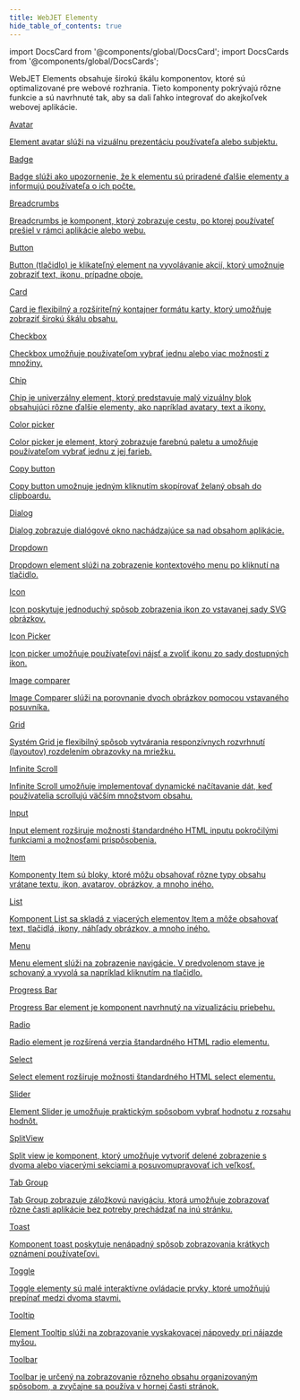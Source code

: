 ```yaml
---
title: WebJET Elementy
hide_table_of_contents: true
---
```


import DocsCard from '@components/global/DocsCard';
import DocsCards from '@components/global/DocsCards';

<head>
  <title>UI Komponenty | Stavebné prvky aplikácie</title>
  <meta
    name="description"
    content=" WebJET Elements obsahuje širokú škálu komponentov, ktoré sú optimalizované pre webové rozhrania. Tieto komponenty pokrývajú rôzne funkcie a sú navrhnuté tak, aby sa dali ľahko integrovať do akejkoľvek webovej aplikácie."
  />
  <style>{`
    :root {
      --doc-item-container-width: 60rem;
    }
    wj-icon {
      padding: 12px;
      --wj-icon-size: 32px;
    }
    docs-cards > a {
      display: flex;
    }
  `}</style>
  
  <link rel="stylesheet" href="./../static/wj-elementy/style.css" />
  <script type="module" src="https://cdn.jsdelivr.net/gh/lencys/wj-elements@e5cdd8566b4acaad5c11040bfbb4e09e170074c9/wj-master.js"></script>
</head>

 WebJET Elements obsahuje širokú škálu komponentov, ktoré sú optimalizované pre webové rozhrania. Tieto komponenty pokrývajú rôzne funkcie a sú navrhnuté tak, aby sa dali ľahko integrovať do akejkoľvek webovej aplikácie.


<intro-end />

<!-- Todo: Linky -->

<DocsCards>
  <a href="api/avatar">
    <wj-card className="Card-without-image" href="api/avatar">
        <wj-card-header>
            <wj-icon name="user" size="large"></wj-icon>
            <wj-card-title>Avatar</wj-card-title>
        </wj-card-header>
        <wj-card-content>
          <p>Element avatar slúži na vizuálnu prezentáciu používateľa alebo subjektu.</p>
        </wj-card-content>
    </wj-card>
  </a>

<a href="api/badge">
<wj-card href="api/badge">
  <wj-card-header>
      <wj-icon name="badge" size="large"></wj-icon>
      <wj-card-title>Badge</wj-card-title>
  </wj-card-header>
  <wj-card-content>
    <p>Badge slúži ako upozornenie, že k elementu sú priradené ďalšie elementy a informujú používateľa o ich počte.</p>
  </wj-card-content>
</wj-card>
</a>

<a href="api/breadcrumbs">
<wj-card  href="api/breadcrumbs">
  <wj-card-header>
      <wj-icon name="badges" size="large" style={{transform: "rotate(270deg)"}} ></wj-icon>
      <wj-card-title>Breadcrumbs</wj-card-title>
  </wj-card-header>
  <wj-card-content>
    <p>Breadcrumbs je komponent, ktorý zobrazuje cestu, po ktorej používateľ prešiel v rámci aplikácie alebo webu.</p>
  </wj-card-content>
</wj-card>
</a>

<a href="api/button">
<wj-card href="api/button">
  <wj-card-header>
      <wj-icon name="click" size="large"></wj-icon>
      <wj-card-title>Button</wj-card-title>
  </wj-card-header>
  <wj-card-content>
    <p>Button (tlačidlo) je klikateľný element na vyvolávanie akcií, ktorý umožnuje zobraziť text, ikonu, prípadne oboje. </p>
  </wj-card-content>
</wj-card>
</a>

<a href="api/card">
<wj-card href="api/card">
  <wj-card-header>
      <wj-icon name="credit-card" size="large"></wj-icon>
      <wj-card-title>Card</wj-card-title>
  </wj-card-header>
  <wj-card-content>
    <p>Card je flexibilný a rozšíriteľný kontajner formátu karty, ktorý umožňuje zobraziť širokú škálu obsahu.</p>
  </wj-card-content>
</wj-card>
</a>

<a href="api/checkbox">
<wj-card href="api/checkbox">
  <wj-card-header>
      <wj-icon name="checkbox" size="large"></wj-icon>
      <wj-card-title>Checkbox</wj-card-title>
  </wj-card-header>
  <wj-card-content>
    <p>Checkbox umožňuje používateľom vybrať jednu alebo viac možností z množiny.</p>
  </wj-card-content>
</wj-card>
</a>

<a href="api/chip">
<wj-card href="api/chip">
  <wj-card-header>
      <wj-icon name="capsule-horizontal" size="large"></wj-icon>
      <wj-card-title>Chip</wj-card-title>
  </wj-card-header>
  <wj-card-content>
    <p>Chip je univerzálny element, ktorý predstavuje malý vizuálny blok obsahujúci rôzne ďalšie elementy, ako napríklad avatary, text a ikony.</p>
  </wj-card-content>
</wj-card>
</a>

<a href="api/color-picker">
<wj-card href="api/color-picker">
  <wj-card-header>
      <wj-icon name="color-picker" size="large"></wj-icon>
      <wj-card-title>Color picker</wj-card-title>
  </wj-card-header>
  <wj-card-content>
    <p>Color picker je element, ktorý zobrazuje farebnú paletu a umožňuje používateľom vybrať jednu z jej farieb.</p>
  </wj-card-content>
</wj-card>
</a>

<a href="api/copy-button">
<wj-card href="api/copy-button">
  <wj-card-header>
      <wj-icon name="copy" size="large"></wj-icon>
      <wj-card-title>Copy button</wj-card-title>
  </wj-card-header>
  <wj-card-content>
    <p>Copy button umožnuje jedným kliknutím skopírovať želaný obsah do clipboardu.</p>
  </wj-card-content>
</wj-card>
</a>

<a href="api/dialog">
<wj-card href="api/dialog">
  <wj-card-header>
      <wj-icon name="window-maximize" size="large"></wj-icon>
      <wj-card-title>Dialog</wj-card-title>
  </wj-card-header>
  <wj-card-content>
  <p>Dialog zobrazuje dialógové okno nachádzajúce sa nad obsahom aplikácie.</p>
  </wj-card-content>
</wj-card>
</a>

<a href="api/dropdown">
<wj-card href="api/dropdown">
  <wj-card-header>
      <wj-icon name="menu-deep" size="large" style={{transform: "rotate(180deg)"}}></wj-icon>
      <wj-card-title>Dropdown</wj-card-title>
  </wj-card-header>
  <wj-card-content>
    <p>Dropdown element slúži na zobrazenie kontextového menu po kliknutí na tlačidlo.</p>
  </wj-card-content>
</wj-card>
</a>

<a href="api/icon">
<wj-card href="api/icon">
  <wj-card-header>
      <wj-icon name="icons" size="large"></wj-icon>
      <wj-card-title>Icon</wj-card-title>
  </wj-card-header>
  <wj-card-content>
  <p>Icon poskytuje jednoduchý spôsob zobrazenia ikon zo vstavanej sady SVG obrázkov. </p>
  </wj-card-content>
</wj-card>
</a>

<a href="api/icon-picker">
<wj-card href="api/icon-picker">
  <wj-card-header>
      <wj-icon name="icons" size="large"></wj-icon>
      <wj-card-title>Icon Picker</wj-card-title>
  </wj-card-header>
  <wj-card-content>
  <p>Icon picker umožňuje používateľovi nájsť a zvoliť ikonu zo sady dostupných ikon.</p>
  </wj-card-content>
</wj-card>
</a>

<a href="api/img-comparer">
<wj-card href="api/image-comparer">
  <wj-card-header>
      <wj-icon name="photo-scan" size="large"></wj-icon>
      <wj-card-title>Image comparer</wj-card-title>
  </wj-card-header>
  <wj-card-content>
  <p>Image Comparer slúži na porovnanie dvoch obrázkov pomocou vstavaného posuvníka.</p>
  </wj-card-content>
</wj-card>
</a>

<a href="api/grid">
<wj-card href="api/grid">
  <wj-card-header>
      <wj-icon name="grid-4x4" size="large"></wj-icon>
      <wj-card-title>Grid</wj-card-title>
  </wj-card-header>
  <wj-card-content>
  <p>Systém Grid je flexibilný spôsob vytvárania responzívnych rozvrhnutí (layoutov) rozdelením obrazovky na mriežku.</p>
  </wj-card-content>
</wj-card>
</a>

<a href="api/infinite-scroll">
<wj-card href="api/infinite-scroll">
  <wj-card-header>
      <wj-icon name="infinity" size="large"></wj-icon>
      <wj-card-title>Infinite Scroll</wj-card-title>
  </wj-card-header>
  <wj-card-content>
  <p>Infinite Scroll umožňuje implementovať dynamické načítavanie dát, keď používatelia scrollujú väčším množstvom obsahu.</p>
  </wj-card-content>
</wj-card>
</a>

<a href="api/input">
<wj-card href="api/input">
  <wj-card-header>
      <wj-icon name="input-check" size="large"></wj-icon>
      <wj-card-title>Input</wj-card-title>
  </wj-card-header>
  <wj-card-content>
  <p>Input element rozširuje možnosti štandardného HTML inputu pokročilými funkciami a možnosťami prispôsobenia.</p>
  </wj-card-content>
</wj-card>
</a>

<a href="api/item">
<wj-card href="api/item">
  <wj-card-header>
      <wj-icon name="list" size="large"></wj-icon>
      <wj-card-title>Item</wj-card-title>
  </wj-card-header>
  <wj-card-content>
  <p>Komponenty Item sú bloky, ktoré môžu obsahovať rôzne typy obsahu vrátane textu, ikon, avatarov, obrázkov, a mnoho iného.</p>
  </wj-card-content>
</wj-card>
</a>

<a href="api/list">
<wj-card href="api/list">
  <wj-card-header>
      <wj-icon name="list" size="large"></wj-icon>
      <wj-card-title>List</wj-card-title>
  </wj-card-header>
  <wj-card-content>
  <p>Komponent List sa skladá z viacerých elementov Item a môže obsahovať text, tlačidlá, ikony, náhľady obrázkov, a mnoho iného.</p>
  </wj-card-content>
</wj-card>
</a>

<a href="api/menu">
<wj-card href="api/menu">
  <wj-card-header>
      <wj-icon name="menu-2" size="large"></wj-icon>
      <wj-card-title>Menu</wj-card-title>
  </wj-card-header>
  <wj-card-content>
  <p>Menu element slúži na zobrazenie navigácie. V predvolenom stave je schovaný a vyvolá sa napríklad kliknutím na tlačidlo.</p>
  </wj-card-content>
</wj-card>
</a>

<a href="api/progress-bar">
<wj-card href="api/progress-bar">
  <wj-card-header>
      <wj-icon name="progress" size="large"></wj-icon>
      <wj-card-title>Progress Bar</wj-card-title>
  </wj-card-header>
  <wj-card-content>
  <p>Progress Bar element je komponent navrhnutý na vizualizáciu priebehu.</p>
  </wj-card-content>
</wj-card>
</a>

<a href="api/radio">
<wj-card href="api/menu">
  <wj-card-header>
      <wj-icon name="circle-dot" size="large"></wj-icon>
      <wj-card-title>Radio</wj-card-title>
  </wj-card-header>
  <wj-card-content>
  <p>Radio element je rozšírená verzia štandardného HTML radio elementu.</p>
  </wj-card-content>
</wj-card>
</a>

<a href="api/select">
<wj-card href="api/menu">
  <wj-card-header>
      <wj-icon name="select" size="large"></wj-icon>
      <wj-card-title>Select</wj-card-title>
  </wj-card-header>
  <wj-card-content>
  <p>Select element rozširuje možnosti štandardného HTML select elementu. </p>
  </wj-card-content>
</wj-card>
</a>

<a href="api/slider">
<wj-card href="api/menu">
  <wj-card-header>
      <wj-icon name="adjustments-horizontal" size="large"></wj-icon>
      <wj-card-title>Slider</wj-card-title>
  </wj-card-header>
  <wj-card-content>
  <p>Element Slider je umožňuje praktickým spôsobom vybrať hodnotu z rozsahu hodnôt.</p>
  </wj-card-content>
</wj-card>
</a>

<a href="api/split-view">
<wj-card href="api/menu">
  <wj-card-header>
      <wj-icon name="layout-columns" size="large"></wj-icon>
      <wj-card-title>SplitView</wj-card-title>
  </wj-card-header>
  <wj-card-content>
  <p>Split view je komponent, ktorý umožňuje vytvoriť delené zobrazenie s dvoma alebo viacerými sekciami a posuvomupravovať ich veľkosť.</p>
  </wj-card-content>
</wj-card>
</a>

<a href="api/tab-group">
<wj-card href="api/menu">
  <wj-card-header>
      <wj-icon name="rectangle-rounded-bottom" size="large"></wj-icon>
      <wj-card-title>Tab Group</wj-card-title>
  </wj-card-header>
  <wj-card-content>
  <p>Tab Group zobrazuje záložkovú navigáciu, ktorá umožňuje zobrazovať rôzne časti aplikácie bez potreby prechádzať na inú stránku.</p>
  </wj-card-content>
</wj-card>
</a>

<a href="api/toast">
<wj-card href="api/menu">
  <wj-card-header>
      <wj-icon name="message-2-up" size="large"></wj-icon>
      <wj-card-title>Toast</wj-card-title>
  </wj-card-header>
  <wj-card-content>
  <p>Komponent toast poskytuje nenápadný spôsob zobrazovania krátkych oznámení používateľovi.</p>
  </wj-card-content>
</wj-card>
</a>

<a href="api/toggle">
<wj-card href="api/menu">
  <wj-card-header>
      <wj-icon name="toggle-left" size="large"></wj-icon>
      <wj-card-title>Toggle</wj-card-title>
  </wj-card-header>
  <wj-card-content>
  <p>Toggle elementy sú malé interaktívne ovládacie prvky, ktoré umožňujú prepínať medzi dvoma stavmi.</p>
  </wj-card-content>
</wj-card>
</a>

<a href="api/tooltip">
<wj-card href="api/menu">
  <wj-card-header>
      <wj-icon name="tooltip" size="large"></wj-icon>
      <wj-card-title>Tooltip</wj-card-title>
  </wj-card-header>
  <wj-card-content>
  <p>Element Tooltip slúži na zobrazovanie vyskakovacej nápovedy pri nájazde myšou.</p>
  </wj-card-content>
</wj-card>
</a>

<a href="api/toolbar">
<wj-card href="api/menu">
  <wj-card-header>
      <wj-icon name="box-align-top" size="large"></wj-icon>
      <wj-card-title>Toolbar</wj-card-title>
  </wj-card-header>
  <wj-card-content>
  <p>Toolbar je určený na zobrazovanie rôzneho obsahu organizovaným spôsobom, a zvyčajne sa používa v hornej časti stránok.</p>
  </wj-card-content>
</wj-card>
</a>

</DocsCards>
